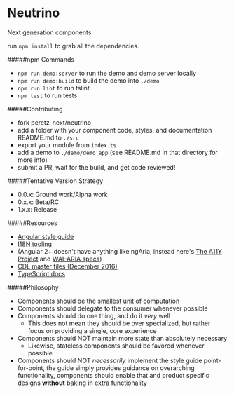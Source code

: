 # Neutrino
Next generation components

run `npm install` to grab all the dependencies.

#####npm Commands
- `npm run demo:server` to run the demo and demo server locally
- `npm run demo:build` to build the demo into `./demo`
- `npm run lint` to run tslint
- `npm test` to run tests

#####Contributing
- fork peretz-next/neutrino
- add a folder with your component code, styles, and documentation README.md to `./src`
- export your module from `index.ts`
- add a demo to `./demo/demo_app` (see README.md in that directory for more info)
- submit a PR, wait for the build, and get code reviewed!

#####Tentative Version Strategy
 - 0.0.x: Ground work/Alpha work
 - 0.x.x: Beta/RC
 - 1.x.x: Release

#####Resources
 - [Angular style guide](https://angular.io/styleguide)
 - [I18N tooling](https://angular.io/docs/ts/latest/cookbook/i18n.html)
 - (Angular 2+ doesn't have anything like ngAria, instead here's [The A11Y Project](http://a11yproject.com/) and [WAI-ARIA specs](https://www.w3.org/TR/wai-aria/))
 - [CDL master files (December 2016)](https://ibm.ent.box.com/v/illustratorDecember2016)
 - [TypeScript docs](https://www.typescriptlang.org/docs/tutorial.html)

#####Philosophy
- Components should be the smallest unit of computation 
- Components should delegate to the consumer whenever possible
- Components should do one thing, and do it *very* well
  - This does not mean they should be over specialized, but rather focus on providing a single, core experience
- Components should NOT maintain more state than absolutely necessary
  - Likewise, stateless components should be favored whenever possible
- Components should NOT *necessarily* implement the style guide point-for-point, the guide simply provides guidance on overarching functionality, components should enable that and product specific designs **without** baking in extra functionality
